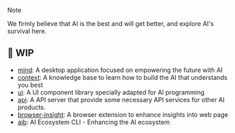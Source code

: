 > [!NOTE]
> We firmly believe that AI is the best and will get better, and explore AI's survival here.

## 🚧 WIP

- [mind](https://github.com/aibetter/mind): A desktop application focused on empowering the future with AI
- [context](https://github.com/aibetter/context): A knowledge base to learn how to build the AI that understands you best
- [ui](https://github.com/aibetter/ui): A UI component library specially adapted for AI programming
- [api](https://github.com/aibetter/api): A API server that provide some necessary API services for other AI products.
- [browser-insight](https://github.com/aibetter/browser-insight): A browser extension to enhance insights into web page
- [aib](https://github.com/aibetter/aib): AI Ecosystem CLI - Enhancing the AI ecosystem